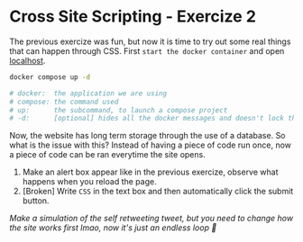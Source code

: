 # Cross Site Scripting - Exercize 2

The previous exercize was fun, but now it is time to try out some real things that can happen through CSS.
First `start the docker container` and open [localhost](http://localhost:80/).

```bash
docker compose up -d

# docker:  the application we are using
# compose: the command used
# up:      the subcommand, to launch a compose project
# -d:      [optional] hides all the docker messages and doesn't lock the terminal
```

Now, the website has long term storage through the use of a database.
So what is the issue with this?
Instead of having a piece of code run once, now a piece of code can be ran everytime the site opens.

1. Make an alert box appear like in the previous exercize, observe what happens when you reload the page.
2. [Broken] Write `CSS` in the text box and then automatically click the submit button.

_Make a simulation of the self retweeting tweet, but you need to change how the site works first lmao, now it's just an endless loop :rofl:_
